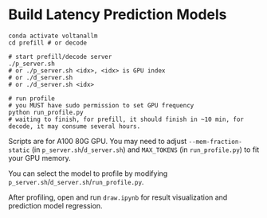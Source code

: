 # Build Latency Prediction Models

```shell
conda activate voltanallm
cd prefill # or decode

# start prefill/decode server
./p_server.sh
# or ./p_server.sh <idx>, <idx> is GPU index
# or ./d_server.sh
# or ./d_server.sh <idx>

# run profile
# you MUST have sudo permission to set GPU frequency
python run_profile.py
# waiting to finish, for prefill, it should finish in ~10 min, for decode, it may consume several hours.
```

Scripts are for A100 80G GPU. You may need to adjust `--mem-fraction-static` (in `p_server.sh`/`d_server.sh`) and `MAX_TOKENS` (in `run_profile.py`) to fit your GPU memory.

You can select the model to profile by modifying `p_server.sh`/`d_server.sh`/`run_profile.py`.

After profiling, open and run `draw.ipynb` for result visualization and prediction model regression.
